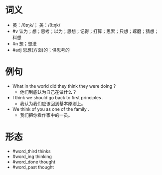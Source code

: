 # 词义
- 英：/θɪŋk/； 美：/θɪŋk/
- #v 认为；想；思考；以为；思想；记得；打算；思索；只想；琢磨；猜想；料想
- #n 想；想法
- #adj 思想(方面)的；供思考的
# 例句
- What in the world did they think they were doing ?
	- 他们到底认为自己在做什么？
- I think we should go back to first principles .
	- 我认为我们应该回到基本原则上。
- We think of you as one of the family .
	- 我们把你看作家中的一员。
# 形态
- #word_third thinks
- #word_ing thinking
- #word_done thought
- #word_past thought
